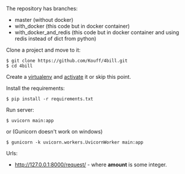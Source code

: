 The repository has branches:
* master (without docker)
* with_docker (this code but in docker container)
* with_docker_and_redis (this code but in docker container and using redis instead of dict from python)

Clone a project and move to it:

    $ git clone https://github.com/Kouff/4bill.git
    $ cd 4bill
Create a [virtualenv](https://virtualenv.pypa.io/en/latest/installation.html#via-pip) and [activate](https://virtualenv.pypa.io/en/latest/user_guide.html#activators) it or skip this point.

Install the requirements:
    
    $ pip install -r requirements.txt
Run server:

    $ uvicorn main:app
or (Gunicorn doesn't work on windows)

    $ gunicorn -k uvicorn.workers.UvicornWorker main:app
    
Urls:
* http://127.0.0.1:8000/request/<amount> - where **amount** is some integer.